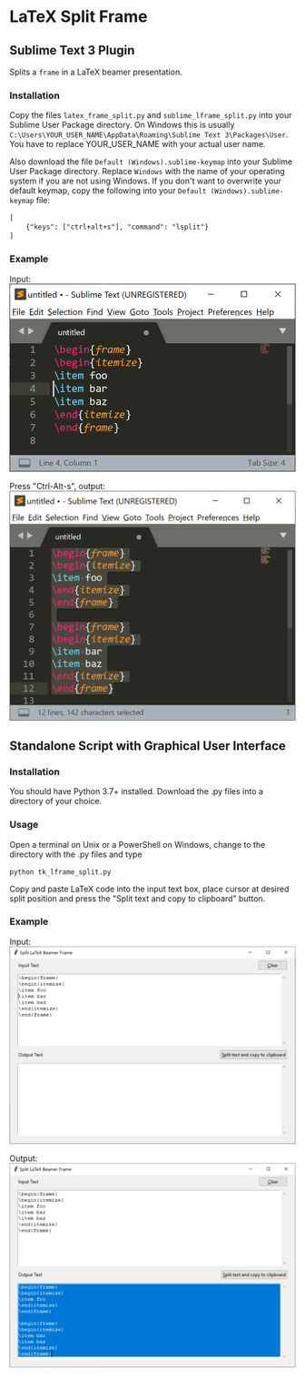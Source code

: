 # LaTeX Split Frame

## Sublime Text 3 Plugin

Splits a `frame` in a LaTeX beamer presentation.

### Installation

Copy the files `latex_frame_split.py` and `sublime_lframe_split.py` into your Sublime User Package directory. On Windows this is usually `C:\Users\YOUR_USER_NAME\AppData\Roaming\Sublime Text 3\Packages\User`. You have to replace YOUR_USER_NAME with your actual user name.

Also download the file `Default (Windows).sublime-keymap` into your Sublime User Package directory. Replace `Windows` with the name of your operating system if you are not using Windows. If you don't want to overwrite your default keymap, copy the following into your `Default (Windows).sublime-keymap` file:
```
[
	{"keys": ["ctrl+alt+s"], "command": "lsplit"}
]
```

### Example

Input:
![screenshot of input](screenshots/sublime_before.png "before")

Press "Ctrl-Alt-s", output:
![screenshot of generated output](screenshots/sublime_after.png "after")


## Standalone Script with Graphical User Interface

### Installation

You should have Python 3.7+ installed. Download the .py files into a directory of your choice. 

### Usage

Open a terminal on Unix or a PowerShell on Windows, change to the directory with the .py files and type
```
python tk_lframe_split.py
```
Copy and paste LaTeX code into the input text box, place cursor at desired split position and press the "Split text and copy to clipboard" button.

### Example

Input:
![screenshot of input](screenshots/before.png "before")

Output:
![screenshot of generated output](screenshots/after.png "after")